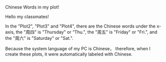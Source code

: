 Chinese Words in my plot!

Hello my classmates!

In the "Plot2", "Plot3" and "Plot4",  there are the Chinese words under
the x-axis, the "周四" is "Thursday" or “Thu.", the "周五" is "Friday" or "Fri.", and the "周六" is "Saturday" or "Sat.".

Because the system language of my PC is Chinese， therefore, when I
create these plots, it were automatically labeled with Chinese. 
